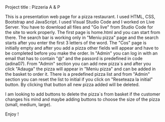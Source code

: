 Project title : Pizzeria A & P             

This is a presentation web page for a pizza restaurant. I used HTML, CSS, Bootstrap and JavaScript.
I used Visual Studio Code and I worked on Live Server. You have to download all files and "Go live" from Studio Code for the site to work properly.
The first page is home.html and you can start from there.
The search bar is working only in "Meniu pizza" page and the search starts after you enter the first 3 letters of the word.
The "Cos" page is initially empty and after you add a pizza other fields will appear and have to be completed before you make the order.
In "Admin" you can log in with an email that has to contain "@" and the passord is predefined in code (adina07). From "Admin" section you can add new pizza`s and after you click "Adauga" the pizza will appear in "Meniu pizza" and can be added in the basket to order it.
There is a predefined pizza list and from "Admin" section you can reset the list to initial if you click on "Reseteaza la initial" button. By clicking that button all new pizza added will be deleted.

I am looking to add buttons to delete the pizza`s from basket if the customer changes his mind and maybe adding buttons to choose the size of the pizza (small, medium, large).

Enjoy !
